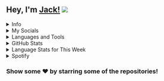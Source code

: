 ## Hey, I'm [Jack!](https://heyjack.info) <img src="https://raw.githubusercontent.com/therealheyjack/therealheyjack/master/wave.gif" width="30px">

<details><summary>Info</summary>
<p>

- 🔭 I’m currently working on [Blade](https://github.com/BladeBot/Blade).
- 🌱 I’m currently learning NodeJS / TypeScript.
- 🏫 I’m currently studying [BSc (Honours) Computing and IT (Communications and Networking)](http://www.open.ac.uk/courses/computing-it/degrees/bsc-computing-it-communications-networking-q62-cnet)
- 👯 I’m looking to collaborate on [Blade](https://github.com/BladeBot/Blade).
- 💬 Ask me about Game Hosting.
- 📫 How to reach me: [Twitter - @HeyJack0001](https://twitter.com/HeyJack0001)
- 😄 Pronouns: He/His
- 😎 Fun fact: I spend almost 12 hours listening songs every day.
</p>
</details>

<details><summary>My Socials</summary>
<p>

[![Twitter: HeyJack0001](https://img.shields.io/twitter/follow/HeyJack0001?style=social)](https://twitter.com/HeyJack0001)
[![Linkedin: HeyJack0001](https://img.shields.io/badge/-HeyJack0001-blue?style=flat-square&logo=Linkedin&logoColor=white&link=https://www.linkedin.com/in/HeyJack0001/)](https://www.linkedin.com/in/HeyJack0001/)
[![GitHub therealheyjack](https://img.shields.io/github/followers/therealheyjack?label=follow&style=social)](https://github.com/therealheyjack)
[![website](https://img.shields.io/badge/PortfolioWebsite-heyjack.info-2648ff?style=flat-square&logo=google-chrome)](https://heyjack.info/)
[![discord](https://img.shields.io/badge/Discord-HeyJack%230001-7289DA?logo=discord)](https://discordapp.com/users/203317216106512384)
</p>
</details>

<details><summary>Languages and Tools</summary>
<p> 

<code><a href="https://www.javascript.com/"><img height="20" src="https://raw.githubusercontent.com/github/explore/80688e429a7d4ef2fca1e82350fe8e3517d3494d/topics/javascript/javascript.png"></a></code>
<code><a href="https://nodejs.org/"><img height="20" src="https://raw.githubusercontent.com/github/explore/80688e429a7d4ef2fca1e82350fe8e3517d3494d/topics/nodejs/nodejs.png"></a></code>
<code><a href="https://reactjs.org/"><img height="20" src="https://raw.githubusercontent.com/github/explore/80688e429a7d4ef2fca1e82350fe8e3517d3494d/topics/react/react.png"></a></code>
<code><a href="https://www.json.org/"><img height="20" src="https://raw.githubusercontent.com/github/explore/80688e429a7d4ef2fca1e82350fe8e3517d3494d/topics/json/json.png"></a></code>
<code><a href="https://es6.io/"><img height="20" src="https://raw.githubusercontent.com/github/explore/80688e429a7d4ef2fca1e82350fe8e3517d3494d/topics/es6/es6.png"></a></code>
<code><a href="https://www.docker.com/"><img height="20" src="https://raw.githubusercontent.com/github/explore/80688e429a7d4ef2fca1e82350fe8e3517d3494d/topics/docker/docker.png"></a></code>
<code><a href="https://babeljs.io/"><img height="20" src="https://raw.githubusercontent.com/github/explore/80688e429a7d4ef2fca1e82350fe8e3517d3494d/topics/babel/babel.png"></a></code>
</p>
</details>

<details><summary>GitHub Stats</summary>
<p>

<a href="https://github.com/therealheyjack">
 <img align="center" src="https://github-readme-stats.vercel.app/api?username=therealheyjack&show_icons=true&theme=dark&line_height=27" alt="Jack's github stats"/>
</a>
</p>
</details>

<details><summary>Language Stats for This Week</summary>
<p>

<!--START_SECTION:waka-->
![Profile Views](http://img.shields.io/badge/Profile%20Views-0-blue)

**🐱 My Github Data** 

> 🏆 242 Contributions in the Year 2020
 > 
> 📦 108.5 kB Used in Github's Storage 
 > 
> 🚫 Not Opted to Hire
 > 
> 📜 13 Public Repositories 
 > 
> 🔑 9 Private Repositories  
 > 
**I'm a Night 🦉** 

```text
🌞 Morning    13 commits     ██░░░░░░░░░░░░░░░░░░░░░░░   8.23% 
🌆 Daytime    40 commits     ██████░░░░░░░░░░░░░░░░░░░   25.32% 
🌃 Evening    65 commits     ██████████░░░░░░░░░░░░░░░   41.14% 
🌙 Night      40 commits     ██████░░░░░░░░░░░░░░░░░░░   25.32%

```
📅 **I'm Most Productive on Monday** 

```text
Monday       35 commits     █████░░░░░░░░░░░░░░░░░░░░   22.15% 
Tuesday      24 commits     ███░░░░░░░░░░░░░░░░░░░░░░   15.19% 
Wednesday    12 commits     ██░░░░░░░░░░░░░░░░░░░░░░░   7.59% 
Thursday     31 commits     █████░░░░░░░░░░░░░░░░░░░░   19.62% 
Friday       25 commits     ████░░░░░░░░░░░░░░░░░░░░░   15.82% 
Saturday     22 commits     ███░░░░░░░░░░░░░░░░░░░░░░   13.92% 
Sunday       9 commits      █░░░░░░░░░░░░░░░░░░░░░░░░   5.7%

```


📊 **This Week I Spent My Time On** 

```text
⌚︎ Time Zone: Europe/London

💬 Programming Languages: 
Markdown                 4 hrs 12 mins       ████████░░░░░░░░░░░░░░░░░   35.29% 
JavaScript               1 hr 49 mins        ███░░░░░░░░░░░░░░░░░░░░░░   15.34% 
YAML                     1 hr 41 mins        ███░░░░░░░░░░░░░░░░░░░░░░   14.25% 
JSON                     59 mins             ██░░░░░░░░░░░░░░░░░░░░░░░   8.27% 
PHP                      52 mins             █░░░░░░░░░░░░░░░░░░░░░░░░   7.27%

🔥 Editors: 
PhpStorm                 8 hrs 49 mins       ██████████████████░░░░░░░   74.01% 
IntelliJ                 3 hrs 5 mins        ██████░░░░░░░░░░░░░░░░░░░   25.99%

🐱‍💻 Projects: 
forum                    6 hrs 40 mins       ██████████████░░░░░░░░░░░   56.01% 
corvex-bot               2 hrs 21 mins       █████░░░░░░░░░░░░░░░░░░░░   19.8% 
corvex                   2 hrs 8 mins        ████░░░░░░░░░░░░░░░░░░░░░   18.0% 
untitled                 36 mins             █░░░░░░░░░░░░░░░░░░░░░░░░   5.17% 
Unknown Project          7 mins              ░░░░░░░░░░░░░░░░░░░░░░░░░   1.03%

💻 Operating System: 
Windows                  11 hrs 55 mins      █████████████████████████   100.0%

```

**I Mostly Code in JavaScript** 

```text
JavaScript               7 repos             ███████████░░░░░░░░░░░░░░   46.67% 
Python                   2 repos             ███░░░░░░░░░░░░░░░░░░░░░░   13.33% 
Lua                      2 repos             ███░░░░░░░░░░░░░░░░░░░░░░   13.33% 
Shell                    2 repos             ███░░░░░░░░░░░░░░░░░░░░░░   13.33% 
TypeScript               1 repo              █░░░░░░░░░░░░░░░░░░░░░░░░   6.67%

```


**Timeline**

![Chart not found](https://raw.githubusercontent.com/TheRealHeyJack/TheRealHeyJack/master/charts/bar_graph.png) 


<!--END_SECTION:waka-->
</p>
</details>

<details><summary>Spotify</summary>
<p>

[![spotify-github-profile](https://spotify-github-profile.vercel.app/api/view?uid=h0sd8uxnbq3rs51ob32cqilmn&cover_image=true)](https://spotify-github-profile.vercel.app/api/view?uid=h0sd8uxnbq3rs51ob32cqilmn&redirect=true)
</p>
</details>

### Show some ❤️ by starring some of the repositories!
